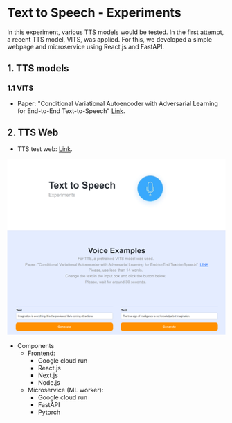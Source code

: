 # Text to Speech - Experiments

In this experiment, various TTS models would be tested. In the first attempt, a recent TTS model, VITS, was applied. 
For this, we developed a simple webpage and microservice using React.js and FastAPI.
 
## 1. TTS models
### 1.1 VITS
- Paper: "Conditional Variational Autoencoder with Adversarial Learning for End-to-End Text-to-Speech" <a href="https://arxiv.org/abs/2106.06103" target="_blank">Link</a>. 


## 2. TTS Web
- TTS test web: <a href="https://tts-web-amngybagua-uc.a.run.app/en/intro" target="_blank">Link</a>.

<p align="center">
  <img src="./resource/web.png" width="600" />
</p>

- Components
  - Frontend:
    - Google cloud run
    - React.js
    - Next.js
    - Node.js
  - Microservice (ML worker):
    - Google cloud run
    - FastAPI
    - Pytorch

